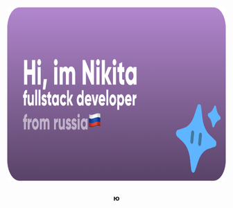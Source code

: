 <h1 align="center"><img src="https://raw.githubusercontent.com/Faynot/Faynot/main/img/Frame%204%D1%8B%D0%B20.png" height="400"/></h1>
<h3 align="center">ю</h3>
